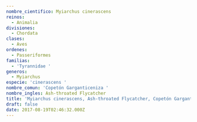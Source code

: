 ```yaml
---
nombre_cientifico: Myiarchus cinerascens
reinos:
  - Animalia
divisiones:
  - Chordata
clases:
  - Aves
ordenes:
  - Passeriformes
familias:
  - 'Tyrannidae '
generos:
  - Myiarchus
especie: 'cinerascens '
nombre_comun: 'Copetón Garganticeniza '
nombre_ingles: Ash-throated Flycatcher
title: 'Myiarchus cinerascens, Ash-throated Flycatcher, Copetón Garganticeniza '
draft: false
date: 2017-08-19T02:46:32.000Z
---
```


